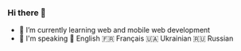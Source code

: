 ### Hi there 👋

<!--
**seitvalieva/seitvalieva** is a ✨ _special_ ✨ repository because its `README.md` (this file) appears on your GitHub profile.


Here are some ideas to get you started:

- 🔭 I’m currently working on web and mobile web development 
- 🌱 I’m currently learning JavaScript
- :speech_balloon: English Français Ukrainian Russian
- 👯 I’m looking to collaborate on ...
- 🤔 I’m looking for help with ...
- 💬 Ask me about ...
- 📫 How to reach me: ...
- 😄 Pronouns: ...
- ⚡ Fun fact: ...
-->

- 🌱 I’m currently learning web and mobile web development 
- 💬 I'm speaking 🏴󠁧󠁢󠁥󠁮󠁧󠁿 English 🇫🇷 Français 🇺🇦 Ukrainian 🇷🇺 Russian 


